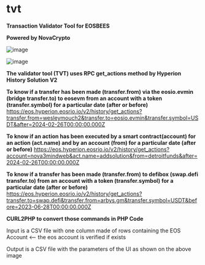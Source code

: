 # tvt
**Transaction Validator Tool for EOSBEES**

**Powered by NovaCrypto**

![image](https://github.com/novacryptoltd/tvt/assets/40249338/c1819596-94ae-40a3-8420-b8e3556c4b4e)

![image](https://github.com/novacryptoltd/tvt/assets/40249338/4887a6f5-2ea5-4d41-a346-6cc0cd04606d)


**The validator tool (TVT) uses RPC get_actions method by Hyperion History Solution V2**

**To know if a transfer has been made (transfer.from) via the eosio.evmin (bridge transfer.to) to eosevm from an account with a token (transfer.symbol) for a particular date (after or before)**
https://eos.hyperion.eosrio.io/v2/history/get_actions?transfer.from=wesleymouch2&transfer.to=eosio.evmin&transfer.symbol=USDT&after=2024-02-26T00:00:00.000Z

**To know if an action has been executed by a smart contract(account) for an action (act.name) and by an account (from) for a particular date (after or before)**
https://eos.hyperion.eosrio.io/v2/history/get_actions?account=nova3mindweb&act.name=addsolution&from=detroitfunds&after=2024-02-26T00:00:00.000Z

**To know if a transfer has been made (transfer.from) to defibox (swap.defi transfer.to) from an account with a token (transfer.symbol) for a particular date (after or before)**
https://eos.hyperion.eosrio.io/v2/history/get_actions?transfer.to=swap.defi&transfer.from=arbys.gm&transfer.symbol=USDT&before=2023-06-28T00:00:00.000Z

**CURL2PHP to convert those commands in PHP Code**

Input is a CSV file with one column made of rows containing the EOS Account  <-- the eos account is verified if exists

Output is a CSV file with the parameters of the UI as shown on the above image


